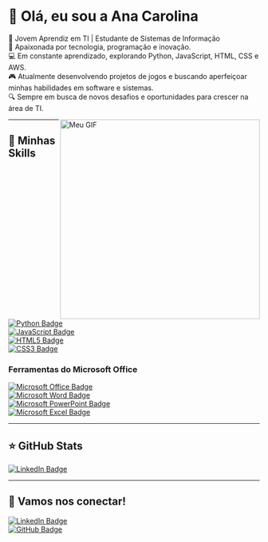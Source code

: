 # 💜 Olá, eu sou a Ana Carolina

<p align="left">
  🌱 Jovem Aprendiz em TI | Estudante de Sistemas de Informação<br>
  🔧 Apaixonada por tecnologia, programação e inovação.<br>
  💻 Em constante aprendizado, explorando Python, JavaScript, HTML, CSS e AWS.<br>
  🎮 Atualmente desenvolvendo projetos de jogos e buscando aperfeiçoar minhas habilidades em software e sistemas.<br>
  🔍 Sempre em busca de novos desafios e oportunidades para crescer na área de TI.
</p>

<img src="https://media1.giphy.com/media/v1.Y2lkPTc5MGI3NjExeHJ4bDduemJiam9obnpyazYyYWNtYThwa3Nwc2wxeDhzbG1paDV4MSZlcD12MV9pbnRlcm5hbF9naWZfYnlfaWQmY3Q9Zw/i229PTC8BKt9V9RnwZ/giphy.webp" alt="Meu GIF" min-width="400px" max-width="400px" width="400px" align="right">

---

## 🚀 Minhas Skills

[![Python Badge](https://img.shields.io/badge/Python-3776AB?style=for-the-badge&logo=python&logoColor=white)](https://www.python.org/)  
[![JavaScript Badge](https://img.shields.io/badge/JavaScript-323330?style=for-the-badge&logo=javascript&logoColor=F7DF1E)](https://developer.mozilla.org/en-US/docs/Web/JavaScript)  
[![HTML5 Badge](https://img.shields.io/badge/HTML5-E34F26?style=for-the-badge&logo=html5&logoColor=white)](https://developer.mozilla.org/en-US/docs/Web/HTML)  
[![CSS3 Badge](https://img.shields.io/badge/CSS3-1572B6?style=for-the-badge&logo=css3&logoColor=white)](https://developer.mozilla.org/en-US/docs/Web/CSS)  

### Ferramentas do Microsoft Office
[![Microsoft Office Badge](https://img.shields.io/badge/Microsoft_Office-D83B01?style=for-the-badge&logo=microsoft-office&logoColor=white)](https://www.microsoft.com/pt-br/microsoft-365)  
[![Microsoft Word Badge](https://img.shields.io/badge/Microsoft_Word-2B579A?style=for-the-badge&logo=microsoft-word&logoColor=white)](https://www.microsoft.com/pt-br/microsoft-365/word)  
[![Microsoft PowerPoint Badge](https://img.shields.io/badge/Microsoft_PowerPoint-B7472A?style=for-the-badge&logo=microsoft-powerpoint&logoColor=white)](https://www.microsoft.com/pt-br/microsoft-365/powerpoint)  
[![Microsoft Excel Badge](https://img.shields.io/badge/Microsoft_Excel-217346?style=for-the-badge&logo=microsoft-excel&logoColor=white)](https://www.microsoft.com/pt-br/microsoft-365/excel)

---

## ⭐ GitHub Stats

[![LinkedIn Badge](https://img.shields.io/badge/LinkedIn-0077B5?style=for-the-badge&logo=linkedin&logoColor=white)](https://www.linkedin.com/in/anacarolinapiresduarte)

---

## 💬 Vamos nos conectar!

[![LinkedIn Badge](https://img.shields.io/badge/LinkedIn-0077B5?style=for-the-badge&logo=linkedin&logoColor=white)](www.linkedin.com/in/anacarolinapiresduarte)  
[![GitHub Badge](https://img.shields.io/badge/GitHub-181717?style=for-the-badge&logo=github&logoColor=white)](https://github.com/anapiress)
